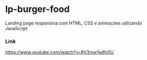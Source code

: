 # lp-burger-food
Landing page responsiva com HTML, CSS e animações utilizando JavaScript

### Link
https://www.youtube.com/watch?v=8V3mw1w6h0U